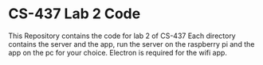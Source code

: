 # CS-437 Lab 2 Code

This Repository contains the code for lab 2 of CS-437
Each directory contains the server and the app, run the server on the raspberry pi and the app on the pc for your choice.
Electron is required for the wifi app.
